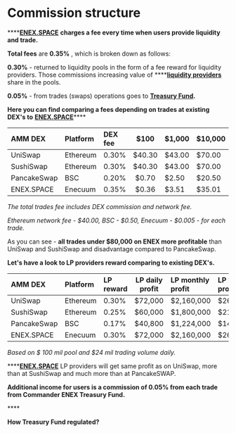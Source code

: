 # Commission structure

\*\*\*\*[**ENEX.SPACE**](https://enex.space/)  ****charges a fee every time when users provide liquidity and  trade**.**

**Total fees** are **0.35%** , which is broken down as follows:

**0.30%** - returned to liquidity pools in the form of a fee reward for liquidity providers. Those commissions increasing value of ****[**liquidity providers** ](../exchange-1/liquidity-pools.md)share in the pools.

**0.05%** - from trades \(swaps\) operations  goes to [**Treasury Fund**](treasury-fund.md)**.**

**Here you can find comparing a fees depending on trades at existing DEX's to** [**ENEX.SPACE**](https://enex.space/)\*\*\*\*

| AMM DEX | Platform | DEX fee | $100 | $1,000 | $10,000 | $80,000 | $500,000 |
| :--- | :--- | :--- | :---: | :--- | :--- | :--- | :--- |
| UniSwap | Ethereum | 0.30% | $40.30 | $43.00 | $70.00 | $280.00 | $1,540.00 |
| SushiSwap | Ethereum | 0.30% | $40.30 | $43.00 | $70.00 | $280.00 | $1,540.00 |
| PancakeSwap | BSC | 0.20% | $0.70 | $2.50 | $20.50 | $160.50 | $1,000.50 |
| ENEX.SPACE | Enecuum | 0.35% | $0.36 | $3.51 | $35.01 | $280.01 | $1,750.01 |

_The total trades fee includes DEX commission and network fee._ 

_Ethereum network fee  - $40.00, BSC - $0.50, Enecuum - $0.005  - for each trade._

As you can see - **all trades under $80,000 on ENEX more profitable** than UniSwap and SushiSwap and disadvantage compared to PancakeSwap.

**Let's have a look to LP providers reward comparing to existing DEX's.**

| AMM DEX | Platform | LP reward | LP daily profit | LP monthly profit | LP yearly profit |
| :--- | :--- | :--- | :---: | :--- | :--- |
| UniSwap | Ethereum | 0.30% | $72,000 | $2,160,000 | $26,280,000 |
| SushiSwap | Ethereum | 0.25% | $60,000 | $1,800,000 | $21,900,000 |
| PancakeSwap | BSC | 0.17% | $40,800 | $1,224,000 | $14,892,000 |
| ENEX.SPACE | Enecuum | 0.30% | $72,000 | $2,160,000 | $26,280,000 |

_Based on $ 100 mil pool and $24 mil trading volume daily._

\*\*\*\*[**ENEX.SPACE**](https://enex.space/) LP providers will get same profit as on UniSwap, more than at SushiSwap and much more than at PancakeSWAP.

**Additional income for users is a commission of 0.05% from each trade from Commander ENEX Treasury Fund.**

\*\*\*\*

**How Treasury Fund regulated?**



